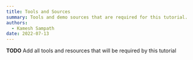```yaml
---
title: Tools and Sources
summary: Tools and demo sources that are required for this tutorial.
authors:
  - Kamesh Sampath
date: 2022-07-13
---
```


__TODO__ Add all tools and resources that will be required by this tutorial 